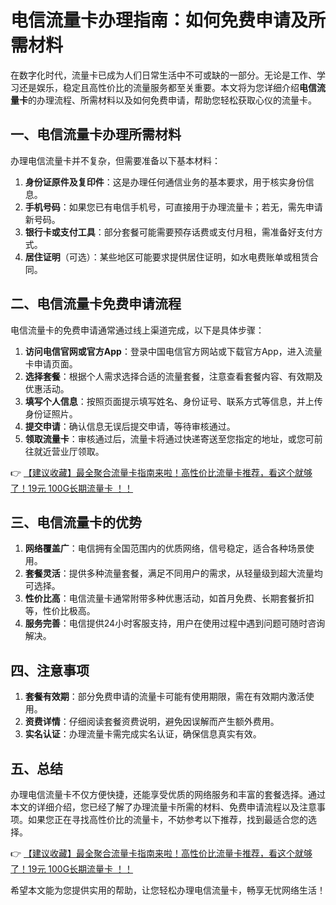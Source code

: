 # 电信流量卡办理指南：如何免费申请及所需材料

在数字化时代，流量卡已成为人们日常生活中不可或缺的一部分。无论是工作、学习还是娱乐，稳定且高性价比的流量服务都至关重要。本文将为您详细介绍**电信流量卡**的办理流程、所需材料以及如何免费申请，帮助您轻松获取心仪的流量卡。

## 一、电信流量卡办理所需材料

办理电信流量卡并不复杂，但需要准备以下基本材料：

1. **身份证原件及复印件**：这是办理任何通信业务的基本要求，用于核实身份信息。
2. **手机号码**：如果您已有电信手机号，可直接用于办理流量卡；若无，需先申请新号码。
3. **银行卡或支付工具**：部分套餐可能需要预存话费或支付月租，需准备好支付方式。
4. **居住证明**（可选）：某些地区可能要求提供居住证明，如水电费账单或租赁合同。

## 二、电信流量卡免费申请流程

电信流量卡的免费申请通常通过线上渠道完成，以下是具体步骤：

1. **访问电信官网或官方App**：登录中国电信官方网站或下载官方App，进入流量卡申请页面。
2. **选择套餐**：根据个人需求选择合适的流量套餐，注意查看套餐内容、有效期及优惠活动。
3. **填写个人信息**：按照页面提示填写姓名、身份证号、联系方式等信息，并上传身份证照片。
4. **提交申请**：确认信息无误后提交申请，等待审核通过。
5. **领取流量卡**：审核通过后，流量卡将通过快递寄送至您指定的地址，或您可前往就近营业厅领取。

👉 [【建议收藏】最全聚合流量卡指南来啦！高性价比流量卡推荐，看这个就够了！19元 100G长期流量卡 ！！](https://bit.ly/Liuliangka)

## 三、电信流量卡的优势

1. **网络覆盖广**：电信拥有全国范围内的优质网络，信号稳定，适合各种场景使用。
2. **套餐灵活**：提供多种流量套餐，满足不同用户的需求，从轻量级到超大流量均可选择。
3. **性价比高**：电信流量卡通常附带多种优惠活动，如首月免费、长期套餐折扣等，性价比极高。
4. **服务完善**：电信提供24小时客服支持，用户在使用过程中遇到问题可随时咨询解决。

## 四、注意事项

1. **套餐有效期**：部分免费申请的流量卡可能有使用期限，需在有效期内激活使用。
2. **资费详情**：仔细阅读套餐资费说明，避免因误解而产生额外费用。
3. **实名认证**：办理流量卡需完成实名认证，确保信息真实有效。

## 五、总结

办理电信流量卡不仅方便快捷，还能享受优质的网络服务和丰富的套餐选择。通过本文的详细介绍，您已经了解了办理流量卡所需的材料、免费申请流程以及注意事项。如果您正在寻找高性价比的流量卡，不妨参考以下推荐，找到最适合您的选择。

👉 [【建议收藏】最全聚合流量卡指南来啦！高性价比流量卡推荐，看这个就够了！19元 100G长期流量卡 ！！](https://bit.ly/Liuliangka)

希望本文能为您提供实用的帮助，让您轻松办理电信流量卡，畅享无忧网络生活！